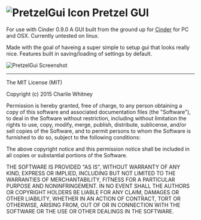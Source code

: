 ![PretzelGui Icon](https://raw.githubusercontent.com/cwhitney/PretzelGui/master/icon_48.png) Pretzel GUI
========
For use with Cinder 0.9.0
A GUI built from the ground up for [Cinder](http://libcinder.org) for PC and OSX. Currently untested on linux.

Made with the goal of haveing a super simple to setup gui that looks really nice.  Features built in saving/loading of settings by default.

![PretzelGui Screenshot](https://raw.githubusercontent.com/cwhitney/PretzelGui/master/ss.png)

----
The MIT License (MIT)

Copyright (c) 2015 Charlie Whitney

Permission is hereby granted, free of charge, to any person obtaining a copy
of this software and associated documentation files (the "Software"), to deal
in the Software without restriction, including without limitation the rights
to use, copy, modify, merge, publish, distribute, sublicense, and/or sell
copies of the Software, and to permit persons to whom the Software is
furnished to do so, subject to the following conditions:

The above copyright notice and this permission notice shall be included in all
copies or substantial portions of the Software.

THE SOFTWARE IS PROVIDED "AS IS", WITHOUT WARRANTY OF ANY KIND, EXPRESS OR
IMPLIED, INCLUDING BUT NOT LIMITED TO THE WARRANTIES OF MERCHANTABILITY,
FITNESS FOR A PARTICULAR PURPOSE AND NONINFRINGEMENT. IN NO EVENT SHALL THE
AUTHORS OR COPYRIGHT HOLDERS BE LIABLE FOR ANY CLAIM, DAMAGES OR OTHER
LIABILITY, WHETHER IN AN ACTION OF CONTRACT, TORT OR OTHERWISE, ARISING FROM,
OUT OF OR IN CONNECTION WITH THE SOFTWARE OR THE USE OR OTHER DEALINGS IN THE
SOFTWARE.
